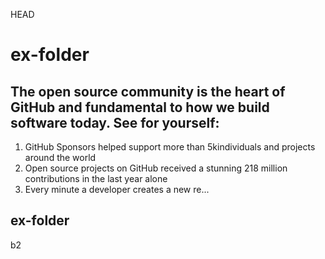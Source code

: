 HEAD
# ex-folder
## The open source community is the heart of GitHub and fundamental to how we build software today. See for yourself:
 1. GitHub Sponsors helped support more than 5kindividuals and projects around the world 
 2. Open source projects on GitHub received a stunning 218 million contributions in the last year alone 
 3. Every minute a developer creates a new re...

## ex-folder
b2

